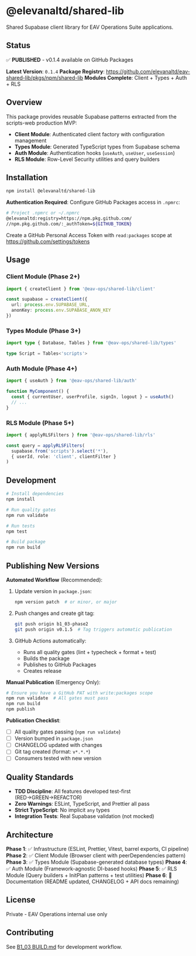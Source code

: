 <!-- LINK_VALIDATION_BYPASS: Updating documentation with corrected paths -->

# @elevanaltd/shared-lib

Shared Supabase client library for EAV Operations Suite applications.

## Status

✅ **PUBLISHED** - v0.1.4 available on GitHub Packages

**Latest Version**: `0.1.4`
**Package Registry**: https://github.com/elevanaltd/eav-shared-lib/pkgs/npm/shared-lib
**Modules Complete**: Client + Types + Auth + RLS

## Overview

This package provides reusable Supabase patterns extracted from the scripts-web production MVP:
- **Client Module**: Authenticated client factory with configuration management
- **Types Module**: Generated TypeScript types from Supabase schema
- **Auth Module**: Authentication hooks (`useAuth`, `useUser`, `useSession`)
- **RLS Module**: Row-Level Security utilities and query builders

## Installation

```bash
npm install @elevanaltd/shared-lib
```

**Authentication Required**: Configure GitHub Packages access in `.npmrc`:

```bash
# Project .npmrc or ~/.npmrc
@elevanaltd:registry=https://npm.pkg.github.com/
//npm.pkg.github.com/:_authToken=${GITHUB_TOKEN}
```

Create a GitHub Personal Access Token with `read:packages` scope at https://github.com/settings/tokens

## Usage

### Client Module (Phase 2+)

```typescript
import { createClient } from '@eav-ops/shared-lib/client'

const supabase = createClient({
  url: process.env.SUPABASE_URL,
  anonKey: process.env.SUPABASE_ANON_KEY
})
```

### Types Module (Phase 3+)

```typescript
import type { Database, Tables } from '@eav-ops/shared-lib/types'

type Script = Tables<'scripts'>
```

### Auth Module (Phase 4+)

```typescript
import { useAuth } from '@eav-ops/shared-lib/auth'

function MyComponent() {
  const { currentUser, userProfile, signIn, logout } = useAuth()
  // ...
}
```

### RLS Module (Phase 5+)

```typescript
import { applyRLSFilters } from '@eav-ops/shared-lib/rls'

const query = applyRLSFilters(
  supabase.from('scripts').select('*'),
  { userId, role: 'client', clientFilter }
)
```

## Development

```bash
# Install dependencies
npm install

# Run quality gates
npm run validate

# Run tests
npm test

# Build package
npm run build
```

## Publishing New Versions

**Automated Workflow** (Recommended):

1. Update version in `package.json`:
   ```bash
   npm version patch  # or minor, or major
   ```

2. Push changes and create git tag:
   ```bash
   git push origin b1_03-phase2
   git push origin v0.1.5  # Tag triggers automatic publication
   ```

3. GitHub Actions automatically:
   - Runs all quality gates (lint + typecheck + format + test)
   - Builds the package
   - Publishes to GitHub Packages
   - Creates release

**Manual Publication** (Emergency Only):

```bash
# Ensure you have a GitHub PAT with write:packages scope
npm run validate  # All gates must pass
npm run build
npm publish
```

**Publication Checklist**:
- [ ] All quality gates passing (`npm run validate`)
- [ ] Version bumped in `package.json`
- [ ] CHANGELOG updated with changes
- [ ] Git tag created (format: `v*.*.*`)
- [ ] Consumers tested with new version

## Quality Standards

- **TDD Discipline**: All features developed test-first (RED→GREEN→REFACTOR)
- **Zero Warnings**: ESLint, TypeScript, and Prettier all pass
- **Strict TypeScript**: No implicit `any` types
- **Integration Tests**: Real Supabase validation (not mocked)

## Architecture

**Phase 1**: ✅ Infrastructure (ESLint, Prettier, Vitest, barrel exports, CI pipeline)
**Phase 2**: ✅ Client Module (Browser client with peerDependencies pattern)
**Phase 3**: ✅ Types Module (Supabase-generated database types)
**Phase 4**: ✅ Auth Module (Framework-agnostic DI-based hooks)
**Phase 5**: ✅ RLS Module (Query builders + InitPlan patterns + test utilities)
**Phase 6**: 🚧 Documentation (README updated, CHANGELOG + API docs remaining)

## License

Private - EAV Operations internal use only

## Contributing

See [B1_03 BUILD.md](../coordination/workflow-docs/001-UNIVERSAL-EAV_SYSTEM-D1-BUILD-REFERENCE.md) for development workflow.
